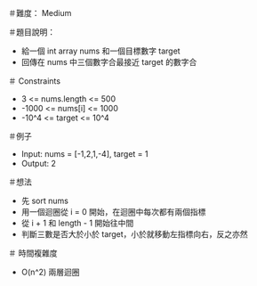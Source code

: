 ＃難度： Medium

＃題目說明： 
- 給一個 int array nums 和一個目標數字 target
- 回傳在 nums 中三個數字合最接近 target 的數字合 

＃ Constraints
- 3 <= nums.length <= 500
- -1000 <= nums[i] <= 1000
- -10^4 <= target <= 10^4

＃例子
- Input: nums = [-1,2,1,-4], target = 1
- Output: 2

＃想法
- 先 sort nums
- 用一個迴圈從 i = 0 開始，在迴圈中每次都有兩個指標
- 從 i + 1 和 length - 1 開始往中間
- 判斷三數是否大於小於 target，小於就移動左指標向右，反之亦然
 
＃ 時間複雜度
- O(n^2) 兩層迴圈




    


 


